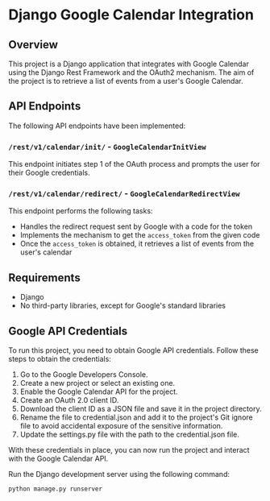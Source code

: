 # Django Google Calendar Integration

## Overview
This project is a Django application that integrates with Google Calendar using the Django Rest Framework and the OAuth2 mechanism. The aim of the project is to retrieve a list of events from a user's Google Calendar.

## API Endpoints

The following API endpoints have been implemented:

### `/rest/v1/calendar/init/` - `GoogleCalendarInitView`
This endpoint initiates step 1 of the OAuth process and prompts the user for their Google credentials.

### `/rest/v1/calendar/redirect/` - `GoogleCalendarRedirectView`
This endpoint performs the following tasks:
- Handles the redirect request sent by Google with a code for the token
- Implements the mechanism to get the `access_token` from the given code
- Once the `access_token` is obtained, it retrieves a list of events from the user's calendar

## Requirements
- Django
- No third-party libraries, except for Google's standard libraries

## Google API Credentials
To run this project, you need to obtain Google API credentials. Follow these steps to obtain the credentials:

1. Go to the Google Developers Console.
2. Create a new project or select an existing one.
3. Enable the Google Calendar API for the project.
4. Create an OAuth 2.0 client ID.
5. Download the client ID as a JSON file and save it in the project directory.
6. Rename the file to credential.json and add it to the project's Git ignore file to avoid accidental exposure of the sensitive information.
7. Update the settings.py file with the path to the credential.json file.

With these credentials in place, you can now run the project and interact with the Google Calendar API.

Run the Django development server using the following command:

```bash
python manage.py runserver
```
